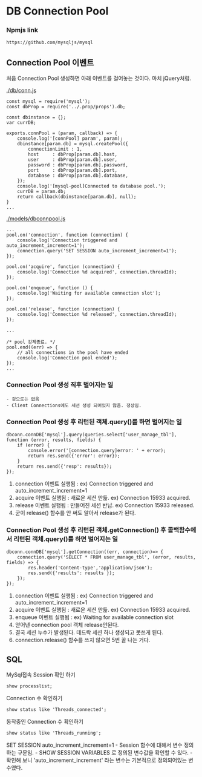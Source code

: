 # DB Connection Pool

### Npmjs link
	https://github.com/mysqljs/mysql

## Connection Pool 이벤트
처음 Connection Pool 생성하면 아래 이벤트를 걸어놓는 것이다. 마치 jQuery처럼.  

[./db/conn.js](https://github.com/geoseong/rdb-study-doAdventure/blob/debug/db/conn.js)
```
const mysql = require('mysql');
const dbProp = require('../.prop/props').db;

const dbinstance = {};
var currDB;

exports.connPool = (param, callback) => {
    console.log('[connPool] param', param);
    dbinstance[param.db] = mysql.createPool({
        connectionLimit : 1,
        host     : dbProp[param.db].host,
        user     : dbProp[param.db].user,
        password : dbProp[param.db].password,
        port     : dbProp[param.db].port,
        database : dbProp[param.db].database,
    });
    console.log('[mysql-pool]Connected to database pool.');
    currDB = param.db;
    return callback(dbinstance[param.db], null);
}
...
```


[./models/dbconnpool.js](https://github.com/geoseong/rdb-study-doAdventure/blob/debug/models/dbconnpool.js)
```
...
pool.on('connection', function (connection) {
    console.log('Connection triggered and auto_increment_increment=1');
    connection.query('SET SESSION auto_increment_increment=1');
});

pool.on('acquire', function (connection) {
    console.log('Connection %d acquired', connection.threadId);
});

pool.on('enqueue', function () {
    console.log('Waiting for available connection slot');
});

pool.on('release', function (connection) {
    console.log('Connection %d released', connection.threadId);
});

...

/* pool 강제종료. */
pool.end((err) => {
    // all connections in the pool have ended
    console.log('Connection pool ended');
});
...
```
### Connection Pool 생성 직후 벌어지는 일
	- 겉으로는 없음
	- Client Connections에도 세션 생성 되어있지 않음. 정상임.

### Connection Pool 생성 후 리턴된 객체.query()를 하면 벌어지는 일
```
dbconn.connDB['mysql'].query(queries.select['user_manage_tbl'], function (error, results, fields) {
    if (error) {
        console.error('[connection.query]error: ' + error);
        return res.send({'error': error});
    }
    return res.send({'resp': results});
});
```
1. connection 이벤트 실행됨 : ex) Connection triggered and auto_increment_increment=1
2. acquire 이벤트 실행됨 : 새로운 세션 만듦. ex) Connection 15933 acquired.
3. release 이벤트 실행됨 : 만들어진 세션 반납. ex) Connection 15933 released.
4. 굳이 release() 함수를 안 써도 알아서 release가 된다.

### Connection Pool 생성 후 리턴된 객체.getConnection() 후 콜백함수에서 리턴된 객체.query()를 하면 벌어지는 일
```
dbconn.connDB['mysql'].getConnection((err, connection)=> {
    connection.query('SELECT * FROM user_manage_tbl', (error, results, fields) => {
        res.header('Content-type','application/json');
        res.send({'results': results });
    });
});
```
1. connection 이벤트 실행됨 : ex) Connection triggered and auto_increment_increment=1
2. acquire 이벤트 실행됨 : 새로운 세션 만듦. ex) Connection 15933 acquired.
3. enqueue 이벤트 실행됨 : ex) Waiting for available connection slot
4. 얻어낸 connection pool 객체 release안된다.
5. 결국 세션 누수가 발생된다. 데드락 세션 하나 생성되고 못쓰게 된다.
6. connection.release() 함수를 쓰지 않으면 5번 꼴 나는 거다.


## SQL
MySql접속 Session 확인 하기
```
show processlist;
```

Connection 수 확인하기
```
show status like 'Threads_connected';

```
동작중인 Connection 수 확인하기
```
show status like 'Threads_running';
```
SET SESSION auto_increment_increment=1
	- Session 함수에 대해서 변수 정의하는 구문임.
	- SHOW SESSION VARIABLES 로 정의된 변수값을 확인할 수 있다.
	- 확인해 보니 'auto_increment_increment' 라는 변수는 기본적으로 정의되어있는 변수였다.
